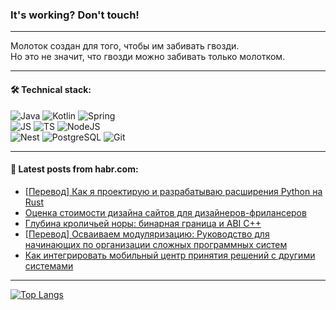 ### It's working? Don't touch!

---
Молоток создан для того, чтобы им забивать гвозди. <br>
Но это не значит, что гвозди можно забивать только молотком.

---

#### 🛠️ Technical stack:

![Java](https://img.shields.io/badge/Java-informational?logo=Oracle&style=flat&logoColor=white&color=FF4500)
![Kotlin](https://img.shields.io/badge/Kotlin-informational?logo=Kotlin&style=flat&logoColor=white&color=774D97)
![Spring](https://img.shields.io/badge/SpringBoot-informational?logo=SpringBoot&style=flat&logoColor=white&color=6DB33F) <br>
![JS](https://img.shields.io/badge/JS-informational?logo=javaScript&style=flat&logoColor=black&color=F7Df1E)
![TS](https://img.shields.io/badge/TypeScript-informational?logo=typeScript&style=flat&logoColor=black&color=0667A8)
![NodeJS](https://img.shields.io/badge/NodeJS-informational?logo=node.js&style=flat&logoColor=white&color=70A760) <br>
![Nest](https://img.shields.io/badge/NestJS-informational?logo=NestJS&style=flat&logoColor=white&color=E0234E)
![PostgreSQL](https://img.shields.io/badge/PostgreSQL-informational?logo=PostgreSQL&style=flat&logoColor=white&color=DAA520)
![Git](https://img.shields.io/badge/Git-informational?logo=git&style=flat&logoColor=white&color=778899)

___

#### 💬 Latest posts from habr.com:

<!-- BLOG-POST-LIST:START -->
- [[Перевод] Как я проектирую и разрабатываю расширения Python на Rust](https://habr.com/ru/articles/767254/?utm_source=habrahabr&utm_medium=rss&utm_campaign=767254)
- [Оценка стоимости дизайна сайтов для дизайнеров-фрилансеров](https://habr.com/ru/articles/767282/?utm_source=habrahabr&utm_medium=rss&utm_campaign=767282)
- [Глубина кроличьей норы: бинарная граница и ABI C++](https://habr.com/ru/articles/710658/?utm_source=habrahabr&utm_medium=rss&utm_campaign=710658)
- [[Перевод] Осваиваем модуляризацию: Руководство для начинающих по организации сложных программных систем](https://habr.com/ru/companies/piter/articles/767228/?utm_source=habrahabr&utm_medium=rss&utm_campaign=767228)
- [Как интегрировать мобильный центр принятия решений с другими системами](https://habr.com/ru/articles/764662/?utm_source=habrahabr&utm_medium=rss&utm_campaign=764662)
<!-- BLOG-POST-LIST:END -->

---
[![Top Langs](https://github-readme-stats-git-master-advtsetting-gmailcom.vercel.app/api/top-langs/?username=zloylis&langs_count=10&hide_title=false&title_color=e6edf3&size_weight=0.5&count_weight=0.5&layout=compact&hide_border=true&theme=dracula)](https://github.com/zloylis)

<!-- ![GitHub stats](https://github-readme-stats-git-master-advtsetting-gmailcom.vercel.app/api?username=zloylis&show_icons=true&hide_border=true&theme=dracula&hide_title=true&include_all_commits=true&count_private=true&hide=contribs&hide_rank=true) -->
